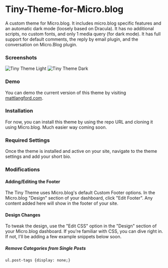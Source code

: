 # Tiny-Theme-for-Micro.blog
A custom theme for Micro.blog. It includes micro.blog specific features and an automatic dark mode (loosely based on Dracula). It has no additional scripts, no custom fonts, and only 1 media query (for dark mode). It has full support for default comments, the reply by email plugin, and the conversation on Micro.Blog plugin.

### Screenshots
![Tiny Theme Light](https://github.com/MattSLangford/Tiny-Theme-for-Micro.blog/blob/main/screenshot.png?raw=true)
![Tiny Theme Dark](https://github.com/MattSLangford/Tiny-Theme-for-Micro.blog/blob/main/screenshot2.png?raw=true)

### Demo
You can demo the current version of this theme by visiting [mattlangford.com](https://mattlangford.com).

### Installation
For now, you can install this theme by using the repo URL and cloning it using Micro.blog. Much easier way coming soon.

### Required Settings
Once the theme is installed and active on your site, navigate to the theme settings and add your short bio.

### Modifications

#### Adding/Editing the Footer
The Tiny Theme uses Micro.blog's default Custom Footer options. In the Micro.blog "Design" section of your dashboard, click "Edit Footer". Any content added here will show in the footer of your site.

#### Design Changes
To tweak the design, use the "Edit CSS" option in the "Design" section of your Micro.blog dashboard. If you're familiar with CSS, you can dive right in. If not, I'll be adding a few example snippets below soon.

##### Remove Categories from Single Posts

```
ul.post-tags {display: none;}
```
